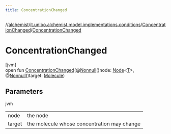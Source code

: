 ```yaml
---
title: ConcentrationChanged
---
```

//[alchemist](../../../index.html)/[it.unibo.alchemist.model.implementations.conditions](../index.html)/[ConcentrationChanged](index.html)/[ConcentrationChanged](-concentration-changed.html)



# ConcentrationChanged



[jvm]\
open fun [ConcentrationChanged](-concentration-changed.html)(@[Nonnull](https://docs.oracle.com/javase/8/docs/api/javax/annotation/Nonnull.html)()node: [Node](../../it.unibo.alchemist.model.interfaces/-node/index.html)<[T](../../it.unibo.alchemist.model.implementations.layers/-uniform-layer/index.html)>, @[Nonnull](https://docs.oracle.com/javase/8/docs/api/javax/annotation/Nonnull.html)()target: [Molecule](../../it.unibo.alchemist.model.interfaces/-molecule/index.html))



## Parameters


jvm

| | |
|---|---|
| node | the node |
| target | the molecule whose concentration may change |




